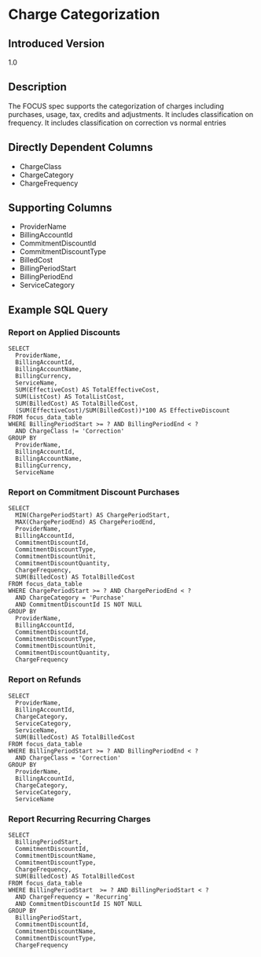 # Charge Categorization

## Introduced Version
1.0

## Description
The FOCUS spec supports the categorization of charges including purchases, usage, tax, credits and adjustments. It includes classification on frequency. It includes classification on correction vs normal entries

## Directly Dependent Columns
* ChargeClass
* ChargeCategory
* ChargeFrequency

## Supporting Columns
* ProviderName
* BillingAccountId
* CommitmentDiscountId
* CommitmentDiscountType
* BilledCost
* BillingPeriodStart
* BillingPeriodEnd
* ServiceCategory

## Example SQL Query

### Report on Applied Discounts
```
SELECT
  ProviderName,
  BillingAccountId,
  BillingAccountName,
  BillingCurrency,
  ServiceName,
  SUM(EffectiveCost) AS TotalEffectiveCost,
  SUM(ListCost) AS TotalListCost,
  SUM(BilledCost) AS TotalBilledCost,
  (SUM(EffectiveCost)/SUM(BilledCost))*100 AS EffectiveDiscount
FROM focus_data_table
WHERE BillingPeriodStart >= ? AND BillingPeriodEnd < ?
  AND ChargeClass != 'Correction'
GROUP BY
  ProviderName,
  BillingAccountId,
  BillingAccountName,
  BillingCurrency,
  ServiceName
```

### Report on Commitment Discount Purchases
```
SELECT
  MIN(ChargePeriodStart) AS ChargePeriodStart,
  MAX(ChargePeriodEnd) AS ChargePeriodEnd,
  ProviderName,
  BillingAccountId,
  CommitmentDiscountId,
  CommitmentDiscountType,
  CommitmentDiscountUnit,
  CommitmentDiscountQuantity,
  ChargeFrequency,
  SUM(BilledCost) AS TotalBilledCost
FROM focus_data_table
WHERE ChargePeriodStart >= ? AND ChargePeriodEnd < ?
  AND ChargeCategory = 'Purchase'
  AND CommitmentDiscountId IS NOT NULL
GROUP BY
  ProviderName,
  BillingAccountId,
  CommitmentDiscountId,
  CommitmentDiscountType,
  CommitmentDiscountUnit,
  CommitmentDiscountQuantity,
  ChargeFrequency
```

### Report on Refunds
```
SELECT
  ProviderName,
  BillingAccountId,
  ChargeCategory,
  ServiceCategory,
  ServiceName,
  SUM(BilledCost) AS TotalBilledCost
FROM focus_data_table
WHERE BillingPeriodStart >= ? AND BillingPeriodEnd < ?
  AND ChargeClass = 'Correction'
GROUP BY
  ProviderName,
  BillingAccountId,
  ChargeCategory,
  ServiceCategory,
  ServiceName
```

### Report Recurring Recurring Charges
```
SELECT
  BillingPeriodStart,
  CommitmentDiscountId,
  CommitmentDiscountName,
  CommitmentDiscountType,
  ChargeFrequency,
  SUM(BilledCost) AS TotalBilledCost
FROM focus_data_table
WHERE BillingPeriodStart  >= ? AND BillingPeriodStart < ?
  AND ChargeFrequency = 'Recurring'
  AND CommitmentDiscountId IS NOT NULL
GROUP BY
  BillingPeriodStart,
  CommitmentDiscountId,
  CommitmentDiscountName,
  CommitmentDiscountType,
  ChargeFrequency
```
